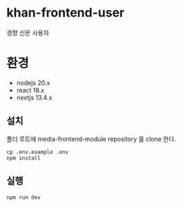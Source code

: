 # khan-frontend-user

경향 신문 사용자

# 환경

- nodejs 20.x
- react 18.x
- nextjs 13.4.x

## 설치

폴더 루트에 media-frontend-module repository 를 clone 한다.

```shell
cp .env.example .env
npm install
```

## 실행

```shell
npm run dev
```